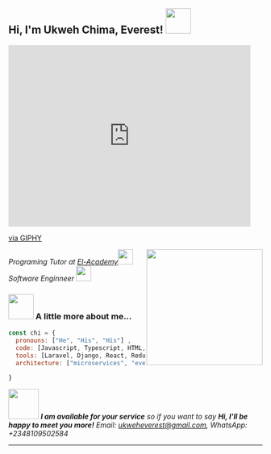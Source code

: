 <h2> Hi, I'm Ukweh Chima, Everest! <img src="https://media.giphy.com/media/l3mZjqmhfmk4MpMLC/giphy.gif" width="50"></h2>

<iframe src="https://giphy.com/embed/qgQUggAC3Pfv687qPC" width="480" height="360" frameBorder="0" class="giphy-embed" allowFullScreen></iframe><p><a href="https://giphy.com/gifs/dommespace-domme-space-programador-qgQUggAC3Pfv687qPC">via GIPHY</a></p>
<img align='right' src="https://media.giphy.com/media/ieyl9zmCjO4b4t6qoY/giphy.gif" width="230">
<p><em>Programing Tutor at <a href="http://www.elacademy.org.ng">El-Academy</a><img src="https://media.giphy.com/media/fYSnHlufseco8Fh93Z/giphy.gif" width="30"></br>Software Enginneer
<img src="https://media.giphy.com/media/WUlplcMpOCEmTGBtBW/giphy.gif" width="30"> 
</em></p>








### <img src="https://media.giphy.com/media/VgCDAzcKvsR6OM0uWg/giphy.gif" width="50"> A little more about me...  

```javascript
const chi = {
  pronouns: ["He", "His", "His"] ,
  code: [Javascript, Typescript, HTML, CSS, PHP, Python],
  tools: [Laravel, Django, React, Redux, Node, Storybook, Styled-Components, Material UI, Jest, Docker],
  architecture: ["microservices", "event-driven", "design system pattern"],
  
}
```

<img src="https://media.giphy.com/media/LnQjpWaON8nhr21vNW/giphy.gif" width="60"> <em><b>I am available for your service</b> so if you want to say <b>Hi, I'll be happy to meet you more!</b> Email: ukweheverest@gmail.com, WhatsApp: +2348109502584</em>

---
